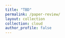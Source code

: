 ```yaml
---
title: "TBD"
permalink: /paper-review/
layout: collection
collection: cloud
author_profile: false
---
```


